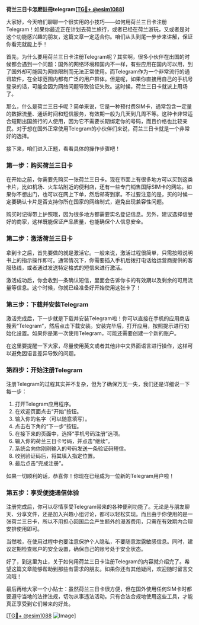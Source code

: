 **荷兰三日卡怎麽註冊telegram[[TG💪+ @esim1088](https://t.me/s/esim1088)]**

大家好，今天咱们聊聊一个很实用的小技巧——如何用荷兰三日卡注册Telegram！如果你最近正在计划去荷兰旅行，或者已经在荷兰游玩，又或者是对这个功能感兴趣的朋友，这篇文章一定适合你。咱们从头到尾一步步来讲解，保证你看完就能上手！

首先，为什么要用荷兰三日卡注册Telegram呢？其实啊，很多小伙伴在出国的时候都会遇到一个问题：国外的网络环境和国内不一样，有些应用在国内可以用，到了国外却可能因为网络限制而无法正常使用。而Telegram作为一个非常流行的通讯软件，在全球范围内都有广泛的用户群体。但是呢，如果你直接用自己的手机号登录的话，可能会因为网络问题导致验证失败。这时候，荷兰三日卡就派上用场了。

那么，什么是荷兰三日卡呢？简单来说，它是一种预付费SIM卡，通常包含一定量的数据流量、通话时间和短信服务，有效期一般为几天到几周不等。这种卡非常适合短期出国旅行的人使用，因为它不需要长期绑定你的号码，而且价格也比较亲民。对于想在国外正常使用Telegram的小伙伴们来说，荷兰三日卡就是一个非常好的选择。

接下来，咱们进入正题，看看具体的操作步骤吧！

### **第一步：购买荷兰三日卡**

在开始之前，你需要先购买一张荷兰三日卡。现在市面上有很多地方可以买到这类卡片，比如机场、火车站附近的便利店，还有一些专门销售国际SIM卡的网站。如果你不想出门，也可以在网上下单，然后邮寄到家。不过要注意的是，买的时候一定要确认卡片是否支持你所在国家的网络制式，避免出现兼容性问题。

购买时记得带上护照哦，因为很多地方都需要实名登记信息。另外，建议选择信誉好的商家，这样既能保证产品质量，也能确保个人信息安全。

### **第二步：激活荷兰三日卡**

拿到卡之后，首先要做的就是激活它。一般来说，激活过程很简单，只需按照说明书上的指示操作即可。通常情况下，你需要插入手机后拨打电话给运营商提供的客服热线，或者通过发送特定格式的短信来进行激活。

激活成功后，你会收到一条确认短信，里面会告诉你卡的有效期以及剩余的可用流量等信息。这个时候，你就已经准备好开始使用这张卡了！

### **第三步：下载并安装Telegram**

激活完成后，下一步就是下载并安装Telegram啦！你可以直接在手机的应用商店搜索“Telegram”，然后点击下载安装。安装完毕后，打开应用，按照提示进行初始化设置。如果你是第一次使用Telegram，可能还需要创建一个新的账户。

在这里要提醒一下大家，尽量使用英文或者其他非中文界面语言进行操作，这样可以避免因语言差异导致的问题。

### **第四步：开始注册Telegram**

注册Telegram的过程其实并不复杂，但为了确保万无一失，我们还是详细说一下每一步：

1. 打开Telegram应用程序。
2. 在欢迎页面点击“开始”按钮。
3. 输入你的名字（可以随意填写）。
4. 点击右下角的“下一步”按钮。
5. 在接下来的页面中，选择“手机号码注册”选项。
6. 输入你的荷兰三日卡号码，并点击“继续”。
7. 系统会向你刚刚输入的号码发送一条验证码短信。
8. 收到验证码后，将其填入指定位置。
9. 最后点击“完成注册”。

如果一切顺利的话，恭喜你！你现在已经成为一位新的Telegram用户啦！

### **第五步：享受便捷通信体验**

注册完成后，你可以尽情享受Telegram带来的各种便利功能了。无论是与朋友聊天、分享文件，还是加入兴趣小组讨论，都可以轻松实现。而且由于你使用的是一张荷兰三日卡，所以不用担心回国后会产生额外的漫游费用，只需在有效期内合理安排使用即可。

当然啦，在使用过程中也要注意保护个人隐私，不要随意泄露敏感信息。同时，建议定期检查账户的安全设置，确保自己的账号处于安全状态。

好了，到这里为止，关于如何用荷兰三日卡注册Telegram的内容就介绍完了。希望这篇文章能够帮助到那些有需求的朋友。如果你还有其他疑问，欢迎随时留言交流哦！

最后再给大家一个小贴士：虽然荷兰三日卡很方便，但在国外使用任何SIM卡时都要遵守当地的法律法规，切勿从事违法活动。只有合法合规地使用这些工具，才能真正享受到它们带来的好处。

[[TG💪+ @esim1088](https://t.me/s/esim1088) ![Image](https://i.postimg.cc/4NQfJmqS/Snipaste-2025-05-13-00-14-12.png)]